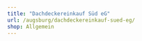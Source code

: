 ```yaml
---
title: "Dachdeckereinkauf Süd eG"
url: /augsburg/dachdeckereinkauf-sued-eg/
shop: Allgemein
---
```

